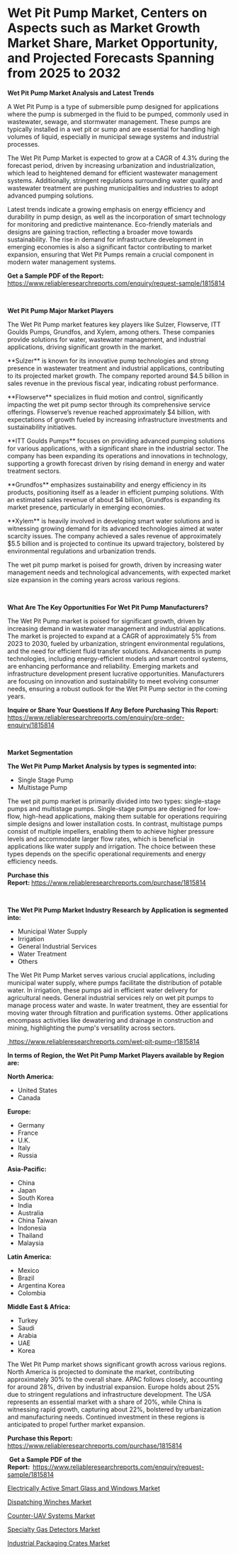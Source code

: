 <p><h1>Wet Pit Pump Market, Centers on Aspects such as Market Growth Market Share, Market Opportunity, and Projected Forecasts Spanning from 2025 to 2032</h1></p><p><strong>Wet Pit Pump Market Analysis and Latest Trends</strong></p>
<p><p>A Wet Pit Pump is a type of submersible pump designed for applications where the pump is submerged in the fluid to be pumped, commonly used in wastewater, sewage, and stormwater management. These pumps are typically installed in a wet pit or sump and are essential for handling high volumes of liquid, especially in municipal sewage systems and industrial processes.</p><p>The Wet Pit Pump Market is expected to grow at a CAGR of 4.3% during the forecast period, driven by increasing urbanization and industrialization, which lead to heightened demand for efficient wastewater management systems. Additionally, stringent regulations surrounding water quality and wastewater treatment are pushing municipalities and industries to adopt advanced pumping solutions. </p><p>Latest trends indicate a growing emphasis on energy efficiency and durability in pump design, as well as the incorporation of smart technology for monitoring and predictive maintenance. Eco-friendly materials and designs are gaining traction, reflecting a broader move towards sustainability. The rise in demand for infrastructure development in emerging economies is also a significant factor contributing to market expansion, ensuring that Wet Pit Pumps remain a crucial component in modern water management systems.</p></p>
<p><strong>Get a Sample PDF of the Report:&nbsp;</strong> <a href="https://www.reliableresearchreports.com/enquiry/request-sample/1815814?utm_campaign=8&utm_medium=2&utm_source=Github&utm_content=ia&utm_term=28022025&utm_id=wet-pit-pump">https://www.reliableresearchreports.com/enquiry/request-sample/1815814</a></p>
<p>&nbsp;</p>
<p><strong>Wet Pit Pump Major Market Players</strong></p>
<p><p>The Wet Pit Pump market features key players like Sulzer, Flowserve, ITT Goulds Pumps, Grundfos, and Xylem, among others. These companies provide solutions for water, wastewater management, and industrial applications, driving significant growth in the market.</p><p>**Sulzer** is known for its innovative pump technologies and strong presence in wastewater treatment and industrial applications, contributing to its projected market growth. The company reported around $4.5 billion in sales revenue in the previous fiscal year, indicating robust performance.</p><p>**Flowserve** specializes in fluid motion and control, significantly impacting the wet pit pump sector through its comprehensive service offerings. Flowserve’s revenue reached approximately $4 billion, with expectations of growth fueled by increasing infrastructure investments and sustainability initiatives.</p><p>**ITT Goulds Pumps** focuses on providing advanced pumping solutions for various applications, with a significant share in the industrial sector. The company has been expanding its operations and innovations in technology, supporting a growth forecast driven by rising demand in energy and water treatment sectors.</p><p>**Grundfos** emphasizes sustainability and energy efficiency in its products, positioning itself as a leader in efficient pumping solutions. With an estimated sales revenue of about $4 billion, Grundfos is expanding its market presence, particularly in emerging economies.</p><p>**Xylem** is heavily involved in developing smart water solutions and is witnessing growing demand for its advanced technologies aimed at water scarcity issues. The company achieved a sales revenue of approximately $5.5 billion and is projected to continue its upward trajectory, bolstered by environmental regulations and urbanization trends.</p><p>The wet pit pump market is poised for growth, driven by increasing water management needs and technological advancements, with expected market size expansion in the coming years across various regions.</p></p>
<p>&nbsp;</p>
<p><strong>What Are The Key Opportunities For Wet Pit Pump Manufacturers?</strong></p>
<p><p>The Wet Pit Pump market is poised for significant growth, driven by increasing demand in wastewater management and industrial applications. The market is projected to expand at a CAGR of approximately 5% from 2023 to 2030, fueled by urbanization, stringent environmental regulations, and the need for efficient fluid transfer solutions. Advancements in pump technologies, including energy-efficient models and smart control systems, are enhancing performance and reliability. Emerging markets and infrastructure development present lucrative opportunities. Manufacturers are focusing on innovation and sustainability to meet evolving consumer needs, ensuring a robust outlook for the Wet Pit Pump sector in the coming years.</p></p>
<p><strong>Inquire or Share Your Questions If Any Before Purchasing This Report:</strong> <a href="https://www.reliableresearchreports.com/enquiry/pre-order-enquiry/1815814?utm_campaign=8&utm_medium=2&utm_source=Github&utm_content=ia&utm_term=28022025&utm_id=wet-pit-pump">https://www.reliableresearchreports.com/enquiry/pre-order-enquiry/1815814</a></p>
<p>&nbsp;</p>
<p><strong>Market Segmentation</strong></p>
<p><strong>The Wet Pit Pump Market Analysis by types is segmented into:</strong></p>
<p><ul><li>Single Stage Pump</li><li>Multistage Pump</li></ul></p>
<p><p>The wet pit pump market is primarily divided into two types: single-stage pumps and multistage pumps. Single-stage pumps are designed for low-flow, high-head applications, making them suitable for operations requiring simple designs and lower installation costs. In contrast, multistage pumps consist of multiple impellers, enabling them to achieve higher pressure levels and accommodate larger flow rates, which is beneficial in applications like water supply and irrigation. The choice between these types depends on the specific operational requirements and energy efficiency needs.</p></p>
<p><strong>Purchase this Report:&nbsp;</strong><a href="https://www.reliableresearchreports.com/purchase/1815814?utm_campaign=8&utm_medium=2&utm_source=Github&utm_content=ia&utm_term=28022025&utm_id=wet-pit-pump">https://www.reliableresearchreports.com/purchase/1815814</a></p>
<p>&nbsp;</p>
<p><strong>The Wet Pit Pump Market Industry Research by Application is segmented into:</strong></p>
<p><ul><li>Municipal Water Supply</li><li>Irrigation</li><li>General Industrial Services</li><li>Water Treatment</li><li>Others</li></ul></p>
<p><p>The Wet Pit Pump Market serves various crucial applications, including municipal water supply, where pumps facilitate the distribution of potable water. In irrigation, these pumps aid in efficient water delivery for agricultural needs. General industrial services rely on wet pit pumps to manage process water and waste. In water treatment, they are essential for moving water through filtration and purification systems. Other applications encompass activities like dewatering and drainage in construction and mining, highlighting the pump's versatility across sectors.</p></p>
<p><a href="https://www.reliableresearchreports.com/wet-pit-pump-r1815814?utm_campaign=8&utm_medium=2&utm_source=Github&utm_content=ia&utm_term=28022025&utm_id=wet-pit-pump">&nbsp;https://www.reliableresearchreports.com/wet-pit-pump-r1815814</a></p>
<p><strong>In terms of Region, the Wet Pit Pump Market Players available by Region are:</strong></p>
<p>
    <p> <strong> North America: </strong>
        <ul>
            <li>United States</li>
            <li>Canada</li>
        </ul>
        </p> 
    <p> <strong> Europe: </strong>
        <ul>
            <li>Germany</li>
            <li>France</li>
            <li>U.K.</li>
            <li>Italy</li>
            <li>Russia</li>
        </ul>
        </p> 
    <p> <strong> Asia-Pacific: </strong>
        <ul>
            <li>China</li>
            <li>Japan</li>
            <li>South Korea</li>
            <li>India</li>
            <li>Australia</li>
            <li>China Taiwan</li>
            <li>Indonesia</li>
            <li>Thailand</li>
            <li>Malaysia</li>
        </ul>
        </p> 
    <p> <strong> Latin America: </strong>
        <ul>
            <li>Mexico</li>
            <li>Brazil</li>
            <li>Argentina Korea</li>
            <li>Colombia</li>
        </ul>
        </p> 
    <p> <strong> Middle East & Africa: </strong>
        <ul>
            <li>Turkey</li>
            <li>Saudi</li>
            <li>Arabia</li>
            <li>UAE</li>
            <li>Korea</li>
        </ul>
    </p>
    </p>
<p><p>The Wet Pit Pump market shows significant growth across various regions. North America is projected to dominate the market, contributing approximately 30% to the overall share. APAC follows closely, accounting for around 28%, driven by industrial expansion. Europe holds about 25% due to stringent regulations and infrastructure development. The USA represents an essential market with a share of 20%, while China is witnessing rapid growth, capturing about 22%, bolstered by urbanization and manufacturing needs. Continued investment in these regions is anticipated to propel further market expansion.</p></p>
<p><strong>Purchase this Report: </strong><a href="https://www.reliableresearchreports.com/purchase/1815814?utm_campaign=8&utm_medium=2&utm_source=Github&utm_content=ia&utm_term=28022025&utm_id=wet-pit-pump">https://www.reliableresearchreports.com/purchase/1815814</a></p>
<p>&nbsp;<strong>Get a Sample PDF of the Report:&nbsp;&nbsp;</strong><a href="https://www.reliableresearchreports.com/enquiry/request-sample/1815814?utm_campaign=8&utm_medium=2&utm_source=Github&utm_content=ia&utm_term=28022025&utm_id=wet-pit-pump">https://www.reliableresearchreports.com/enquiry/request-sample/1815814</a></p>
<p><strong></strong></p>
<p><p><a href="https://github.com/tsudathier20/Market-Research-Report-List-1/blob/main/electrically-active-smart-glass-and-windows-market.md?utm_campaign=8&utm_medium=2&utm_source=Github&utm_content=ia&utm_term=28022025&utm_id=wet-pit-pump">Electrically Active Smart Glass and Windows Market</a></p><p><a href="https://github.com/ubavicachida/Market-Research-Report-List-1/blob/main/dispatching-winches-market.md?utm_campaign=8&utm_medium=2&utm_source=Github&utm_content=ia&utm_term=28022025&utm_id=wet-pit-pump">Dispatching Winches Market</a></p><p><a href="https://github.com/gasikcalbos8/Market-Research-Report-List-1/blob/main/counter-uav-systems-market.md?utm_campaign=8&utm_medium=2&utm_source=Github&utm_content=ia&utm_term=28022025&utm_id=wet-pit-pump">Counter-UAV Systems Market</a></p><p><a href="https://github.com/vaduzunny/Market-Research-Report-List-1/blob/main/specialty-gas-detectors-market.md?utm_campaign=8&utm_medium=2&utm_source=Github&utm_content=ia&utm_term=28022025&utm_id=wet-pit-pump">Specialty Gas Detectors Market</a></p><p><a href="https://github.com/morraazes/Market-Research-Report-List-1/blob/main/industrial-packaging-crates-market.md?utm_campaign=8&utm_medium=2&utm_source=Github&utm_content=ia&utm_term=28022025&utm_id=wet-pit-pump">Industrial Packaging Crates Market</a></p></p>